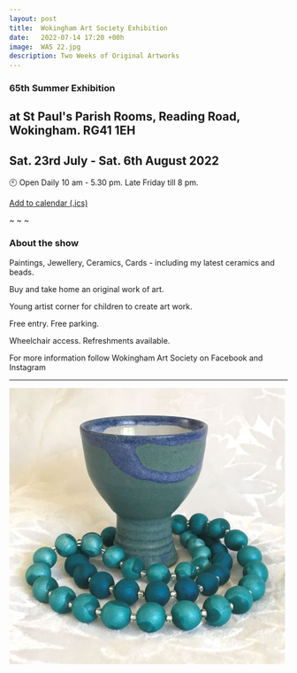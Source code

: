 ```yaml
---
layout: post
title:  Wokingham Art Society Exhibition
date:   2022-07-14 17:20 +00h
image:  WAS 22.jpg
description: Two Weeks of Original Artworks
---
```


### 65th Summer Exhibition

## at St Paul's Parish Rooms, Reading Road, Wokingham. RG41 1EH

## Sat. 23rd July - Sat. 6th August 2022

🕙 Open Daily 10 am - 5.30 pm. Late Friday till 8 pm.

[Add to calendar (.ics)](/calendar/hats.ics)

~ ~ ~

### About the show

Paintings, Jewellery, Ceramics, Cards - including my latest ceramics and beads.

Buy and take home an original work of art.

Young artist corner for children to create art work.

Free entry. Free parking. 

Wheelchair access. Refreshments available.

For more information follow Wokingham Art Society on Facebook and Instagram

----

![Goblet with beads](/images/Goblet-with-Beads.jpg)

